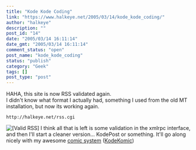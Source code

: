 ```yaml
---
title: "Kode Kode Coding"
link: "https://www.halkeye.net/2005/03/14/kode_kode_coding/"
author: "halkeye"
description: ""
post_id: "14"
date: "2005/03/14 16:11:14"
date_gmt: "2005/03/14 16:11:14"
comment_status: "open"
post_name: "kode_kode_coding"
status: "publish"
category: "Geek"
tags: []
post_type: "post"
---
```


HAHA, this site is now RSS validated again.  
I didn't know what format I actually had, something I used from the old MT installation, but now its working again. 
    
    
    http://halkeye.net/rss.cgi

![\[Valid RSS\]](http://halkeye.net/img/valid-rss.png) I think all that is left is some validation in the xmlrpc interface, and then I'll start a cleaner version... KodePost or something. It'll go along nicely with my awesome [comic system](http://www.kodekomics.com) ([KodeKomic](http://www.kodekomics.com))